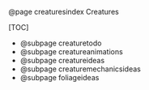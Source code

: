 @page creaturesindex Creatures

[TOC]
 - @subpage creaturetodo
 - @subpage creatureanimations
 - @subpage creatureideas
 - @subpage creaturemechanicsideas
 - @subpage foliageideas